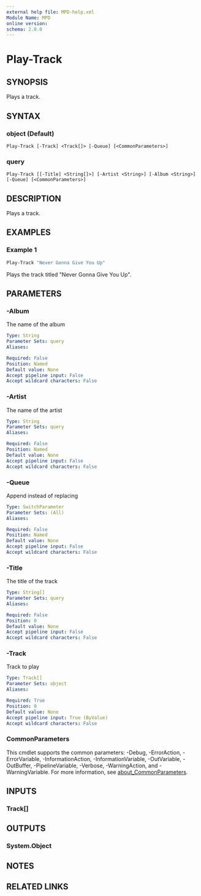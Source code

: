 ```yaml
---
external help file: MPD-help.xml
Module Name: MPD
online version:
schema: 2.0.0
---
```


# Play-Track

## SYNOPSIS
Plays a track.

## SYNTAX

### object (Default)
```
Play-Track [-Track] <Track[]> [-Queue] [<CommonParameters>]
```

### query
```
Play-Track [[-Title] <String[]>] [-Artist <String>] [-Album <String>] [-Queue] [<CommonParameters>]
```

## DESCRIPTION
Plays a track.

## EXAMPLES

### Example 1
```powershell
Play-Track "Never Gonna Give You Up"
```

Plays the track titled "Never Gonna Give You Up".

## PARAMETERS

### -Album
The name of the album

```yaml
Type: String
Parameter Sets: query
Aliases:

Required: False
Position: Named
Default value: None
Accept pipeline input: False
Accept wildcard characters: False
```

### -Artist
The name of the artist

```yaml
Type: String
Parameter Sets: query
Aliases:

Required: False
Position: Named
Default value: None
Accept pipeline input: False
Accept wildcard characters: False
```

### -Queue
Append instead of replacing

```yaml
Type: SwitchParameter
Parameter Sets: (All)
Aliases:

Required: False
Position: Named
Default value: None
Accept pipeline input: False
Accept wildcard characters: False
```

### -Title
The title of the track

```yaml
Type: String[]
Parameter Sets: query
Aliases:

Required: False
Position: 0
Default value: None
Accept pipeline input: False
Accept wildcard characters: False
```

### -Track
Track to play

```yaml
Type: Track[]
Parameter Sets: object
Aliases:

Required: True
Position: 0
Default value: None
Accept pipeline input: True (ByValue)
Accept wildcard characters: False
```

### CommonParameters
This cmdlet supports the common parameters: -Debug, -ErrorAction, -ErrorVariable, -InformationAction, -InformationVariable, -OutVariable, -OutBuffer, -PipelineVariable, -Verbose, -WarningAction, and -WarningVariable. For more information, see [about_CommonParameters](http://go.microsoft.com/fwlink/?LinkID=113216).

## INPUTS

### Track[]

## OUTPUTS

### System.Object
## NOTES

## RELATED LINKS
